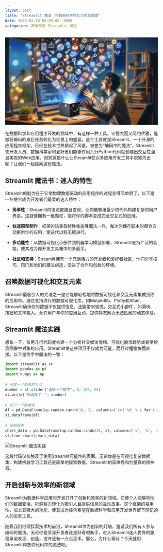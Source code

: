 ```yaml
---
layout: post
title: "Streamlit 魔法：将数据科学转化为视觉盛宴"
date: 2024-02-28 00:00:00 -0000
categories: 数据科学 Streamlit 编程
---
```


![Streamlit 魔法：将数据科学转化为视觉盛宴](https://raw.githubusercontent.com/jamiesun/images/master/default/Tr4fop.png)

在数据科学和应用程序开发的领域中，有这样一种工具，它强大而又简约优雅，能够将编码的艰巨任务转化为视觉上的盛宴。这个工具就是Streamlit，一个开源的应用程序框架，已经在技术世界掀起了风暴。被誉为“编码中的魔法”，Streamlit使开发人员、数据科学家和爱好者们能够仅用几行Python代码就创建出交互性强且美观的Web应用。但究竟是什么让Streamlit在众多应用开发工具中脱颖而出呢？让我们一起探索这份魔法。

## Streamlit 魔法书：迷人的特性

Streamlit的魅力在于它使构建数据驱动的应用程序的过程变得简单明了。以下是一些使它成为开发者们最爱的迷人特性：

- **简单性**：Streamlit的语法直接且直观，让你能够用最少的代码构建复杂的用户界面。这就像拥有一根魔杖，能将你的脚本变成完全交互式的应用。

- **快速原型制作**：框架的热重载特性像施展魔法一样，每次你保存脚本时都会自动更新你的应用，使迭代过程无缝进行。

- **多功能性**：从数据可视化小部件到机器学习模型部署，Streamlit支持广泛的功能，使其成为你开发工具箱中的多面手。

- **社区和支持**：Streamlit拥有一个充满活力的开发者和爱好者社区，他们分享技巧、窍门和他们的魔法创造，促进了合作和创新的环境。

## 召唤数据可视化和交互元素

Streamlit最吸引人的咒语之一是它能够轻松地将数据可视化和交互元素集成到你的应用中。通过支持流行的数据可视化库，如Matplotlib、Plotly和Altair，Streamlit确保你的数据不仅提供信息，还能带来愉悦。交互式小部件，如滑块、按钮和文本输入，允许用户与你的应用互动，提供静态网页无法匹敌的动态体验。

## Streamlit 魔法实践

想象一下，仅用几行代码就构建一个分析社交媒体情绪、可视化股市趋势或甚至检测图像中对象的应用。Streamlit使这些项目不仅成为可能，而且过程愉快而直接。以下是你手中魔法的一瞥：

```python
import streamlit as st
import pandas as pd
import numpy as np

# 创建一个简单的互动
number = st.slider("选择一个数字", 0, 100, 50)
st.write("你选择了：", number)

# 显示一个数据帧
df = pd.DataFrame(np.random.randn(10, 5), columns=('col %d' % i for i in range(5)))
st.dataframe(df)

# 绘制图表
chart_data = pd.DataFrame(np.random.randn(20, 3), columns=['a', 'b', 'c'])
st.line_chart(chart_data)
```

![Streamlit 魔法实践](https://github.com/talkincode/toughradius/assets/377938/8c4eef16-6c43-44ea-9446-f0229206fda7)

这段代码仅仅触及了使用Streamlit可能性的表面。无论你是在可视化复杂数据集、构建机器学习工具还是简单地探索数据，Streamlit的简单性和力量真的很神奇。

## 开启创新与效率的新领域

Streamlit为数据科学应用的开发打开了创新和效率的新领域。它使个人能够将他们的数据变活，将洞察力转化为吸引人且提供信息的互动故事。这个框架的易用性，加上其强大的功能，使其成为任何希望在数据科学和应用开发世界留下印记的人的宝贵工具。

随着我们继续探索技术的前沿，Streamlit作为创新的灯塔，邀请我们所有人参与编码的魔法。无论你是资深开发者还是好奇的新手，进入Streamlit迷人世界的旅程承诺发现、创造，或许还有一点点巫术。那么，为什么等待？今天就用Streamlit释放你代码中的魔法吧。
